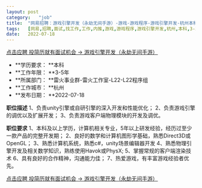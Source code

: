 ```yaml
---
layout:	post
category:	"job"
title:	"网易招聘：游戏引擎开发（永劫无间手游）-游戏-游戏程序-游戏引擎开发-杭州本科3-5年"
tags:	[网易,招聘,面试,找工作,工作,内推,游戏,游戏程序,游戏引擎开发,杭州,本科,3-5年]
date:	2022-07-18
---
```


[点击应聘 投简历就有面试机会 -> 游戏引擎开发（永劫无间手游）](http://mobile.bole.netease.com/bole/boleDetail?id=35862&employeeId=346f03c3cda5f04c&key=all)



- **学历要求： **本科
- **工作年限： **3-5年
- **所属部门： **雷火事业群-雷火工作室-L22-L22程序组
- **工作城市： **杭州
- **发布日期： **2022-07-18



**职位描述**
1、负责unity引擎或自研引擎的深入开发和性能优化；
2、负责游戏引擎的调优以及扩展开发； 
3、负责游戏客户端物理模块的开发及调优。



**职位要求**
1、本科及以上学历，计算机相关专业，5年以上研发经验，经历过至少一款产品的完整开发期； 
2、良好的数学和计算机图形学基础，熟悉Direct3D或OpenGL； 
3、熟悉计算机系统，熟悉c#，unity场景编辑器开发
4、熟悉物理引擎开发及相关数学知识，熟练使用Havok或PhysX; 
5、掌握常规的客户端渲染技术
6、具有良好的合作精神，沟通能力佳；
7、热爱游戏，有丰富游戏经验者优先。



[点击应聘 投简历就有面试机会 -> 游戏引擎开发（永劫无间手游）](http://mobile.bole.netease.com/bole/boleDetail?id=35862&employeeId=346f03c3cda5f04c&key=all)